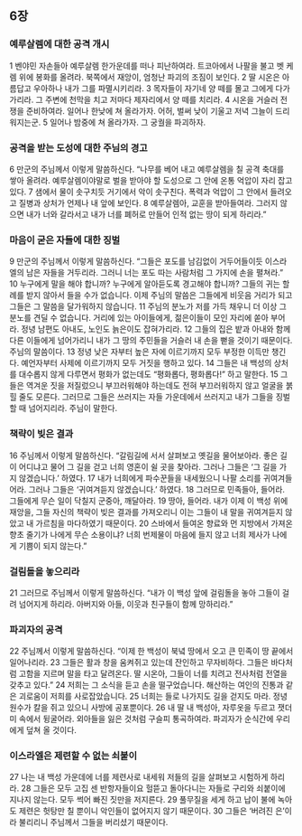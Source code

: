 ## 6장
### 예루살렘에 대한 공격 개시
1 벤야민 자손들아 예루살렘 한가운데를 떠나 피난하여라. 트코아에서 나팔을 불고 벳 케렘 위에 봉화를 올려라. 북쪽에서 재앙이, 엄청난 파괴의 조짐이 보인다.
2 딸 시온은 아름답고 우아하나 내가 그를 파멸시키리라.
3 목자들이 자기네 양 떼를 몰고 그에게 다가가리라. 그 주변에 천막을 치고 저마다 제자리에서 양 떼를 치리라.
4 시온을 거슬러 전쟁을 준비하여라. 일어나 한낮에 쳐 올라가자. 어허, 벌써 낮이 기울고 저녁 그늘이 드리워지는군.
5 일어나 밤중에 쳐 올라가자. 그 궁궐을 파괴하자.
### 공격을 받는 도성에 대한 주님의 경고
6 만군의 주님께서 이렇게 말씀하신다. “나무를 베어 내고 예루살렘을 칠 공격 축대를 쌓아 올려라. 예루살렘이야말로 벌을 받아야 할 도성으로 그 안에 온통 억압이 자리 잡고 있다.
7 샘에서 물이 솟구치듯 거기에서 악이 솟구친다. 폭력과 억압이 그 안에서 들려오고 질병과 상처가 언제나 내 앞에 보인다.
8 예루살렘아, 교훈을 받아들여라. 그러지 않으면 내가 너와 갈라서고 내가 너를 폐허로 만들어 인적 없는 땅이 되게 하리라.”
### 마음이 굳은 자들에 대한 징벌
9 만군의 주님께서 이렇게 말씀하신다. “그들은 포도를 남김없이 거두어들이듯 이스라엘의 남은 자들을 거두리라. 그러니 너는 포도 따는 사람처럼 그 가지에 손을 펼쳐라.”
10 누구에게 말을 해야 합니까? 누구에게 알아듣도록 경고해야 합니까? 그들의 귀는 할례를 받지 않아서 들을 수가 없습니다. 이제 주님의 말씀은 그들에게 비웃음 거리가 되고 그들은 그 말씀을 달가워하지 않습니다.
11 주님의 분노가 저를 가득 채우니 더 이상 그 분노를 견딜 수 없습니다. 거리에 있는 아이들에게, 젊은이들이 모인 자리에 쏟아 부어라. 정녕 남편도 아내도, 노인도 늙은이도 잡혀가리라.
12 그들의 집은 밭과 아내와 함께 다른 이들에게 넘어가리니 내가 그 땅의 주민들을 거슬러 내 손을 뻗을 것이기 때문이다. 주님의 말씀이다.
13 정녕 낮은 자부터 높은 자에 이르기까지 모두 부정한 이득만 챙긴다. 예언자부터 사제에 이르기까지 모두 거짓을 행하고 있다.
14 그들은 내 백성의 상처를 대수롭지 않게 다루면서 평화가 없는데도 “평화롭다, 평화롭다!” 하고 말한다.
15 그들은 역겨운 짓을 저질렀으니 부끄러워해야 하는데도 전혀 부끄러워하지 않고 얼굴을 붉힐 줄도 모른다. 그러므로 그들은 쓰러지는 자들 가운데에서 쓰러지고 내가 그들을 징벌할 때 넘어지리라. 주님이 말한다.
### 책략이 빚은 결과
16 주님께서 이렇게 말씀하신다. “갈림길에 서서 살펴보고 옛길을 물어보아라. 좋은 길이 어디냐고 물어 그 길을 걷고 너희 영혼이 쉴 곳을 찾아라. 그러나 그들은 ‘그 길을 가지 않겠습니다.’ 하였다.
17 내가 너희에게 파수꾼들을 내세웠으니 나팔 소리를 귀여겨들어라. 그러나 그들은 ‘귀여겨듣지 않겠습니다.’ 하였다.
18 그러므로 민족들아, 들어라. 그들에게 무슨 일이 닥칠지 군중아, 깨달아라.
19 땅아, 들어라. 내가 이제 이 백성 위에 재앙을, 그들 자신의 책략이 빚은 결과를 가져오리니 이는 그들이 내 말을 귀여겨듣지 않았고 내 가르침을 마다하였기 때문이다.
20 스바에서 들여온 향료와 먼 지방에서 가져온 향초 줄기가 나에게 무슨 소용이냐? 너희 번제물이 마음에 들지 않고 너희 제사가 나에게 기쁨이 되지 않는다.”
### 걸림돌을 놓으리라
21 그러므로 주님께서 이렇게 말씀하신다. “내가 이 백성 앞에 걸림돌을 놓아 그들이 걸려 넘어지게 하리라. 아버지와 아들, 이웃과 친구들이 함께 망하리라.”
### 파괴자의 공격
22 주님께서 이렇게 말씀하신다. “이제 한 백성이 북녘 땅에서 오고 큰 민족이 땅 끝에서 일어나리라.
23 그들은 활과 창을 움켜쥐고 있는데 잔인하고 무자비하다. 그들은 바다처럼 고함을 지르며 말을 타고 달려온다. 딸 시온아, 그들이 너를 치려고 전사처럼 전열을 갖추고 있다.”
24 저희는 그 소식을 듣고 손을 떨구었습니다. 해산하는 여인의 진통과 같은 괴로움이 저희를 사로잡았습니다.
25 너희는 들로 나가지도 길을 걷지도 마라. 정녕 원수가 칼을 쥐고 있으니 사방에 공포뿐이다.
26 내 딸 내 백성아, 자루옷을 두르고 잿더미 속에서 뒹굴어라. 외아들을 잃은 것처럼 구슬피 통곡하여라. 파괴자가 순식간에 우리에게 덮쳐 올 것이다.
### 이스라엘은 제련할 수 없는 쇠붙이
27 나는 내 백성 가운데에 너를 제련사로 내세워 저들의 길을 살펴보고 시험하게 하리라.
28 그들은 모두 고집 센 반항자들이요 헐뜯고 돌아다니는 자들로 구리와 쇠붙이에 지나지 않는다. 모두 썩어 빠진 짓만을 저지른다.
29 풀무질을 세게 하고 납이 불에 녹아도 제련은 헛탕만 칠 뿐이니 악인들이 없어지지 않기 때문이다.
30 그들은 ‘버려진 은’이라 불리리니 주님께서 그들을 버리셨기 때문이다.
